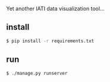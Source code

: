
Yet another IATI data visualization tool...

## install

```sh
$ pip install -r requirements.txt
```

## run
```
$ ./manage.py runserver
```
